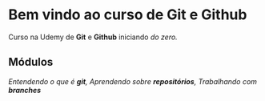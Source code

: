 # Bem vindo ao curso de Git e Github
Curso na Udemy de **Git** e **Github** iniciando _do zero._


## Módulos
_Entendendo o que é **git**, Aprendendo sobre **repositórios**, Trabalhando com **branches**_

